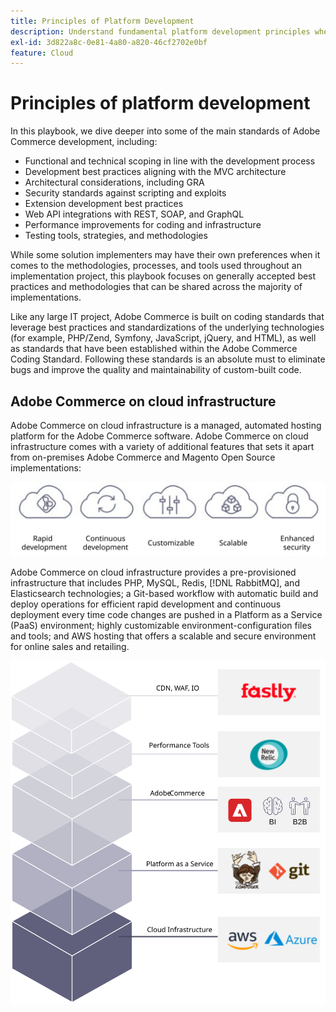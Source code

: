 ```yaml
---
title: Principles of Platform Development
description: Understand fundamental platform development principles when working with Adobe Commerce.
exl-id: 3d822a8c-0e81-4a80-a820-46cf2702e0bf
feature: Cloud
---
```

# Principles of platform development

In this playbook, we dive deeper into some of the main standards of Adobe Commerce development, including:

- Functional and technical scoping in line with the development process
- Development best practices aligning with the MVC architecture
- Architectural considerations, including GRA
- Security standards against scripting and exploits
- Extension development best practices
- Web API integrations with REST, SOAP, and GraphQL
- Performance improvements for coding and infrastructure
- Testing tools, strategies, and methodologies

While some solution implementers may have their own preferences when it comes to the methodologies, processes, and tools used throughout an implementation project, this playbook focuses on generally accepted best practices and methodologies that can be shared across the majority of implementations.

Like any large IT project, Adobe Commerce is built on coding standards that leverage best practices and standardizations of the underlying technologies (for example, PHP/Zend, Symfony, JavaScript, jQuery, and HTML), as well as standards that have been established within the Adobe Commerce Coding Standard. Following these standards is an absolute must to eliminate bugs and improve the quality and maintainability of custom-built code.

## Adobe Commerce on cloud infrastructure

Adobe Commerce on cloud infrastructure is a managed, automated hosting platform for the Adobe Commerce software. Adobe Commerce on cloud infrastructure comes with a variety of additional features that sets it apart from on-premises Adobe Commerce and Magento Open Source implementations:

![Adobe Commerce component infographics](../../assets/playbooks/commerce-cloud.svg)

Adobe Commerce on cloud infrastructure provides a pre-provisioned infrastructure that includes PHP, MySQL, Redis, [!DNL RabbitMQ], and Elasticsearch technologies; a Git-based workflow with automatic build and deploy operations for efficient rapid development and continuous deployment every time code changes are pushed in a Platform as a Service (PaaS) environment; highly customizable environment-configuration files and tools; and AWS hosting that offers a scalable and secure environment for online sales and retailing.

![Adobe Commerce component infographics](../../assets/playbooks/cloud-tech-stack.svg)

